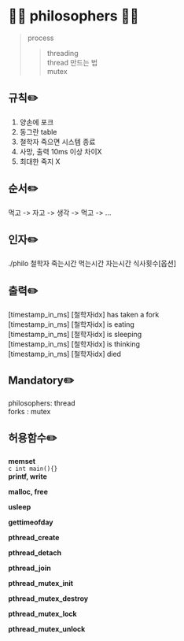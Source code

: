 # 🧔🏼 philosophers 🧔🏼
> process 
> > threading  
> > thread 만드는 법  
> > mutex

## 규칙✏️
1. 양손에 포크
2. 동그란 table
3. 철학자 죽으면 시스템 종료
4. 사망, 출력 10ms 이상 차이X
5. 최대한 죽지 X

## 순서✏️
먹고 -> 자고 -> 생각 -> 먹고 -> ...

## 인자✏️
./philo 철학자 죽는시간 먹는시간 자는시간 식사횟수[옵션]

## 출력✏️
[timestamp_in_ms] [철학자idx] has taken a fork  
[timestamp_in_ms] [철학자idx] is eating  
[timestamp_in_ms] [철학자idx] is sleeping  
[timestamp_in_ms] [철학자idx] is thinking  
[timestamp_in_ms] [철학자idx] died  

## Mandatory✏️
philosophers: thread  
forks       : mutex  

## 허용함수✏️
**memset**  
``c
int main(){}
``  
**printf, write**  
  
**malloc, free**  
  
**usleep**  
  
**gettimeofday**  
  
**pthread_create**  
  
**pthread_detach**  
  
**pthread_join**  
  
**pthread_mutex_init**  
  
**pthread_mutex_destroy**  
  
**pthread_mutex_lock**  
  
**pthread_mutex_unlock**  
  
